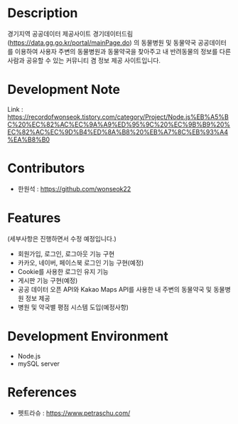 # Description
 경기지역 공공데이터 제공사이트 경기데이터드림(https://data.gg.go.kr/portal/mainPage.do) 의 동물병원 및 동물약국 공공데이터를 이용하여 사용자 주변의 동물병원과 동물약국을 찾아주고 내 반려동물의 정보를 다른사람과 공유할 수 있는 커뮤니티 겸 정보 제공 사이트입니다.


# Development Note
 Link : https://recordofwonseok.tistory.com/category/Project/Node.js%EB%A5%BC%20%EC%82%AC%EC%9A%A9%ED%95%9C%20%EC%9B%B9%20%EC%82%AC%EC%9D%B4%ED%8A%B8%20%EB%A7%8C%EB%93%A4%EA%B8%B0
# Contributors

- 한원석 : https://github.com/wonseok22

# Features

(세부사항은 진행하면서 수정 예정입니다.)

- 회원가입, 로그인, 로그아웃 기능 구현
- 카카오, 네이버, 페이스북 로그인 기능 구현(예정)
- Cookie를 사용한 로그인 유지 기능
- 게시판 기능 구현(예정)
- 공공 데이터 오픈 API와 Kakao Maps API를 사용한 내 주변의 동물약국 및 동물병원 정보 제공
- 병원 및 약국별 평점 시스템 도입(예정사항)


# Development Environment

- Node.js
- mySQL server

# References

- 펫트라슈 : https://www.petraschu.com/
